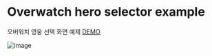 # Overwatch hero selector example
오버워치 영웅 선택 화면 예제
[DEMO](https://overwatch-hero-selector-vanilla.vercel.app/)

![image](https://github.com/kimdayeon37/overwatch-hero-selector-vanilla/assets/93921784/04bcdf14-edc7-491b-90fc-928c3bdb6a44)
